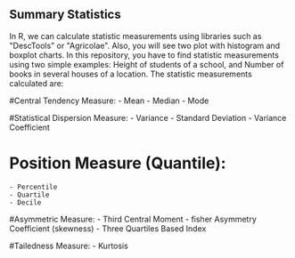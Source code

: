 ## Summary Statistics

In R, we can calculate statistic measurements using libraries such as "DescTools" or "Agricolae". Also, you will see two plot with histogram and boxplot charts. In this repository, you have to find statistic measurements using two simple examples: Height of students of a school, and Number of books in several houses of a location. The statistic measurements calculated are:

#Central Tendency Measure:
    - Mean
    - Median
    - Mode

#Statistical Dispersion Measure:
    - Variance
    - Standard Deviation
    - Variance Coefficient

# Position Measure (Quantile):
    - Percentile
    - Quartile
    - Decile

#Asymmetric Measure:
    - Third Central Moment
    - fisher Asymmetry Coefficient (skewness)
    - Three Quartiles Based Index

#Tailedness Measure:
    - Kurtosis
